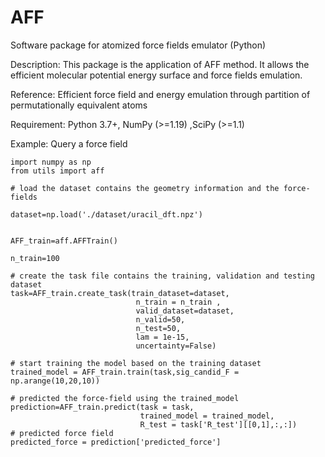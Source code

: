 # AFF
Software package for atomized force fields emulator (Python) 

Description: This package is the application of AFF method. It allows the efficient molecular potential energy surface and force fields emulation. 

Reference: Efficient force field and energy emulation through partition of permutationally equivalent atoms

Requirement: Python 3.7+, NumPy (>=1.19) ,SciPy (>=1.1)

Example: Query a force field
```
import numpy as np
from utils import aff

# load the dataset contains the geometry information and the force-fields

dataset=np.load('./dataset/uracil_dft.npz')


AFF_train=aff.AFFTrain()

n_train=100

# create the task file contains the training, validation and testing dataset 
task=AFF_train.create_task(train_dataset=dataset, 
                            n_train = n_train ,
                            valid_dataset=dataset,
                            n_valid=50,
                            n_test=50,
                            lam = 1e-15,
                            uncertainty=False)

# start training the model based on the training dataset
trained_model = AFF_train.train(task,sig_candid_F = np.arange(10,20,10))

# predicted the force-field using the trained_model
prediction=AFF_train.predict(task = task, 
                             trained_model = trained_model,
                             R_test = task['R_test'][[0,1],:,:])
# predicted force field 
predicted_force = prediction['predicted_force']

```
